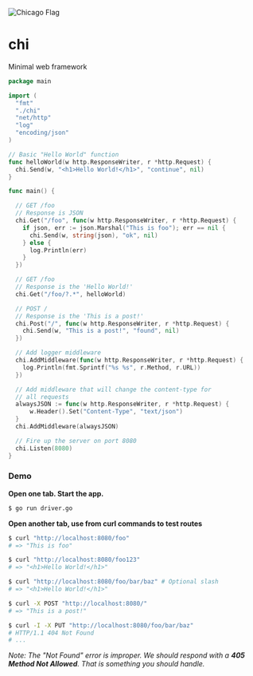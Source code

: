 ![Chicago Flag](http://www.billslater.com/mychicago/Chicago_Flag_1.png)

chi
===

Minimal web framework 

```go
package main

import (
  "fmt"
  "./chi"
  "net/http"
  "log"
  "encoding/json"
)

// Basic "Hello World" function
func helloWorld(w http.ResponseWriter, r *http.Request) {
  chi.Send(w, "<h1>Hello World!</h1>", "continue", nil)
}

func main() {

  // GET /foo
  // Response is JSON
  chi.Get("/foo", func(w http.ResponseWriter, r *http.Request) {
    if json, err := json.Marshal("This is foo"); err == nil {
      chi.Send(w, string(json), "ok", nil)
    } else {
      log.Println(err)
    }
  })

  // GET /foo
  // Response is the 'Hello World!'
  chi.Get("/foo/?.*", helloWorld)

  // POST /
  // Response is the 'This is a post!'
  chi.Post("/", func(w http.ResponseWriter, r *http.Request) {
    chi.Send(w, "This is a post!", "found", nil)
  })

  // Add logger middleware
  chi.AddMiddleware(func(w http.ResponseWriter, r *http.Request) {
    log.Println(fmt.Sprintf("%s %s", r.Method, r.URL))
  })

  // Add middleware that will change the content-type for 
  // all requests
  alwaysJSON := func(w http.ResponseWriter, r *http.Request) {
      w.Header().Set("Content-Type", "text/json")
  }
  chi.AddMiddleware(alwaysJSON)

  // Fire up the server on port 8080
  chi.Listen(8080)
}
```

### Demo ###

__Open one tab. Start the app.__
```bash
$ go run driver.go
```

__Open another tab, use from curl commands to test routes__
```bash
$ curl "http://localhost:8080/foo"
# => "This is foo"

$ curl "http://localhost:8080/foo123"
# => "<h1>Hello World!</h1>"

$ curl "http://localhost:8080/foo/bar/baz" # Optional slash
# => "<h1>Hello World!</h1>"

$ curl -X POST "http://localhost:8080/"
# => "This is a post!"

$ curl -I -X PUT "http://localhost:8080/foo/bar/baz" 
# HTTP/1.1 404 Not Found
# ...
```
_Note: The "Not Found" error is improper. We should respond with a __405 Method Not Allowed__. That is something you should handle._
